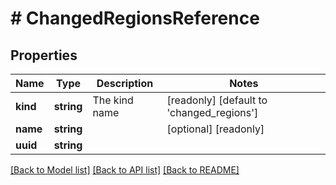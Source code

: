 # # ChangedRegionsReference

## Properties

Name | Type | Description | Notes
------------ | ------------- | ------------- | -------------
**kind** | **string** | The kind name | [readonly] [default to 'changed_regions']
**name** | **string** |  | [optional] [readonly]
**uuid** | **string** |  |

[[Back to Model list]](../../README.md#models) [[Back to API list]](../../README.md#endpoints) [[Back to README]](../../README.md)

